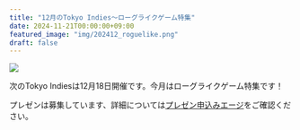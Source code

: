 ```yaml
---
title: "12月のTokyo Indies〜ローグライクゲーム特集"
date: 2024-11-21T00:00:00+09:00
featured_image: "img/202412_roguelike.png"
draft: false
---
```


![](/img/202412_roguelike.png)

次のTokyo Indiesは12月18日開催です。今月はローグライクゲーム特集です！

プレゼンは募集しています、詳細については[プレゼン申込みエージ](/present)をご確認ください。
